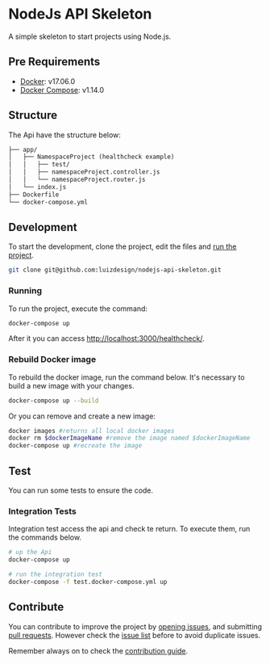 # NodeJs API Skeleton
A simple skeleton to start projects using Node.js.

## Pre Requirements
- [Docker](https://www.docker.com): v17.06.0
- [Docker Compose](https://docs.docker.com/compose/): v1.14.0

## Structure
The Api have the structure below:
```md
├── app/
│   ├── NamespaceProject (healthcheck example)  
│   │   ├── test/
│   │   ├── namespaceProject.controller.js
│   │   └── namespaceProject.router.js
│   └── index.js
├── Dockerfile
└── docker-compose.yml
```

## Development
To start the development, clone the project, edit the files and [run the project](#running).
```sh
git clone git@github.com:luizdesign/nodejs-api-skeleton.git
```

### Running
To run the project, execute the command:
```sh
docker-compose up
```

After it you can access [http://localhost:3000/healthcheck/](http://localhost:3000/healthcheck/).

### Rebuild Docker image
To rebuild the docker image, run the command below. It's necessary to build a new image with your changes.
```sh
docker-compose up --build
```

Or you can remove and create a new image:
```sh
docker images #returns all local docker images
docker rm $dockerImageName #remove the image named $dockerImageName
docker-compose up #recreate the image
```

## Test
You can run some tests to ensure the code.

### Integration Tests
Integration test access the api and check te return. To execute them, run the commands below.
```sh
# up the Api
docker-compose up

# run the integration test
docker-compose -f test.docker-compose.yml up
```


## Contribute
You can contribute to improve the project by [opening issues](https://github.com/luizdesign/nodejs-api-skeleton/issues/new), and submitting [pull requests](https://github.com/luizdesign/nodejs-api-skeleton/pulls). However check the [issue list](https://github.com/luizdesign/nodejs-api-skeleton/issues) before to avoid duplicate issues.

Remember always on to check the [contribution guide](https://github.com/luizdesign/nodejs-api-skeleton/blob/master/CONTRIBUTING.md).
